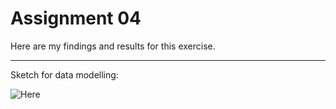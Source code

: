 # Assignment 04

Here are my findings and results for this exercise.

________

Sketch for data modelling:

![Here](http://mczoloft.github.com/data-structures/Assignment_04/Sketch-Assignment04.jpg)
